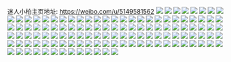 迷人小柏主页地址: https://weibo.com/u/5149581562 
![](https://wx4.sinaimg.cn/mw2000/005Cv7p8ly1h8j2euzwtpj31o02807wi.jpg) 
![](https://wx4.sinaimg.cn/mw2000/005Cv7p8ly1h8j2evm56sj31400u07d3.jpg) 
![](https://wx4.sinaimg.cn/mw2000/005Cv7p8ly1h8j2eym3qsj32c02c0x6q.jpg) 
![](https://wx4.sinaimg.cn/mw2000/005Cv7p8ly1h8av3pz6hnj31ko29mnpd.jpg) 
![](https://wx4.sinaimg.cn/mw2000/005Cv7p8ly1h8av3uq4h4j31ju1lg1ky.jpg) 
![](https://wx4.sinaimg.cn/mw2000/005Cv7p8ly1h8av5513q3j31o0280u0x.jpg) 
![](https://wx4.sinaimg.cn/mw2000/005Cv7p8ly1h8av3wfrkcj32dc35sqv8.jpg) 
![](https://wx4.sinaimg.cn/mw2000/005Cv7p8ly1h8av52q2qrj32dc35sqv8.jpg) 
![](https://wx4.sinaimg.cn/mw2000/005Cv7p8ly1h8av3ta6kjj32dc35se83.jpg) 
![](https://wx4.sinaimg.cn/mw2000/005Cv7p8ly1h8av3qy5h5j32c03401ky.jpg) 
![](https://wx4.sinaimg.cn/mw2000/005Cv7p8ly1h7766ezad3j30u0140wio.jpg) 
![](https://wx4.sinaimg.cn/mw2000/005Cv7p8ly1h68park8rej30u016lgtd.jpg) 
![](https://wx4.sinaimg.cn/mw2000/005Cv7p8ly1h68parww6rj30u01407bv.jpg) 
![](https://wx4.sinaimg.cn/mw2000/005Cv7p8ly1h68par8fn6j30u0140jw1.jpg) 
![](https://wx4.sinaimg.cn/mw2000/005Cv7p8ly1h66d6o49hwj31ep1z3q7w.jpg) 
![](https://wx4.sinaimg.cn/mw2000/005Cv7p8ly1h66d6moae2j31iv25o7a2.jpg) 
![](https://wx4.sinaimg.cn/mw2000/005Cv7p8ly1h62jp7vutrj30ty13ygvn.jpg) 
![](https://wx4.sinaimg.cn/mw2000/005Cv7p8ly1h62jngqybij31kw35se76.jpg) 
![](https://wx4.sinaimg.cn/mw2000/005Cv7p8ly1h62jnmbk45j32dc35sh1r.jpg) 
![](https://wx4.sinaimg.cn/mw2000/005Cv7p8ly1h62jno6960j31m42sxtg1.jpg) 
![](https://wx4.sinaimg.cn/mw2000/005Cv7p8ly1h62jnpx2n4j326i2fy7wk.jpg) 
![](https://wx4.sinaimg.cn/mw2000/005Cv7p8ly1h62jp7kl5cj30wg1lcmzd.jpg) 
![](https://wx4.sinaimg.cn/mw2000/005Cv7p8ly1h5z6008u9zj31lp1o0dj7.jpg) 
![](https://wx4.sinaimg.cn/mw2000/005Cv7p8ly1h5z64oeky9j31o0280qaj.jpg) 
![](https://wx4.sinaimg.cn/mw2000/005Cv7p8ly1h5z64na8nxj31o0280n1x.jpg) 
![](https://wx4.sinaimg.cn/mw2000/005Cv7p8ly1h5v0vgyiftj31o01o0kjl.jpg) 
![](https://wx4.sinaimg.cn/mw2000/005Cv7p8ly1h5k6ki7o10j30u01hcwmq.jpg) 
![](https://wx4.sinaimg.cn/mw2000/005Cv7p8ly1h5k6mueamrj30qd0sf44a.jpg) 
![](https://wx4.sinaimg.cn/mw2000/005Cv7p8ly1h5k6khj1i1j30n0143jvj.jpg) 
![](https://wx4.sinaimg.cn/mw2000/005Cv7p8ly1h5k6keow8bj30sa16eq8l.jpg) 
![](https://wx4.sinaimg.cn/mw2000/005Cv7p8ly1h5k6kfsqtqj30u014144o.jpg) 
![](https://wx4.sinaimg.cn/mw2000/005Cv7p8ly1h5k6kgq14ej30lo0yp77a.jpg) 
![](https://wx4.sinaimg.cn/mw2000/005Cv7p8ly1h54nzwh5ntj32c0340npd.jpg) 
![](https://wx4.sinaimg.cn/mw2000/005Cv7p8ly1h54nzxl54ij32c0340b29.jpg) 
![](https://wx4.sinaimg.cn/mw2000/005Cv7p8ly1h54nzzmt37j32c0340kjl.jpg) 
![](https://wx4.sinaimg.cn/mw2000/005Cv7p8ly1h51qdrf10yj30e20fcgn5.jpg) 
![](https://wx4.sinaimg.cn/mw2000/005Cv7p8ly1h51qdtw7vmj30rc11stgt.jpg) 
![](https://wx4.sinaimg.cn/mw2000/005Cv7p8ly1h51qdr5s5fj322b2x67wi.jpg) 
![](https://wx4.sinaimg.cn/mw2000/005Cv7p8ly1h51qdvkezej31bv1rthdt.jpg) 
![](https://wx4.sinaimg.cn/mw2000/005Cv7p8ly1h51qdpprhij31bf1bvdqw.jpg) 
![](https://wx4.sinaimg.cn/mw2000/005Cv7p8ly1h51qdterm5j31y02pie82.jpg) 
![](https://wx4.sinaimg.cn/mw2000/005Cv7p8ly1h4pa7flv5vj30u01937bh.jpg) 
![](https://wx4.sinaimg.cn/mw2000/005Cv7p8ly1h4pa7g1a2aj30u011v10t.jpg) 
![](https://wx4.sinaimg.cn/mw2000/005Cv7p8ly1h435u5q4z2j30z117e4h4.jpg) 
![](https://wx4.sinaimg.cn/mw2000/005Cv7p8ly1h3g0aozjj7j30ix17w79p.jpg) 
![](https://wx4.sinaimg.cn/mw2000/005Cv7p8ly1h3g0akparnj30u01cgdk9.jpg) 
![](https://wx4.sinaimg.cn/mw2000/005Cv7p8ly1h3g0an1ufkj30u00u00yt.jpg) 
![](https://wx4.sinaimg.cn/mw2000/005Cv7p8ly1h3eucf5cpzj30u00u078r.jpg) 
![](https://wx4.sinaimg.cn/mw2000/005Cv7p8ly1h3euch3fgyj30u012lwlo.jpg) 
![](https://wx4.sinaimg.cn/mw2000/005Cv7p8ly1h3euce80y6j30u0125n4e.jpg) 
![](https://wx4.sinaimg.cn/mw2000/005Cv7p8ly1h30rm4auaej32022w0kjn.jpg) 
![](https://wx4.sinaimg.cn/mw2000/005Cv7p8ly1h30rm6192wj327b2cgx6q.jpg) 
![](https://wx4.sinaimg.cn/mw2000/005Cv7p8ly1h2v45hiwphj30u0140jyr.jpg) 
![](https://wx4.sinaimg.cn/mw2000/005Cv7p8ly1h2v45djzn7j31400u07c7.jpg) 
![](https://wx4.sinaimg.cn/mw2000/005Cv7p8ly1h2p8b1gnyvj30u014111c.jpg) 
![](https://wx4.sinaimg.cn/mw2000/005Cv7p8ly1h2p8b087ryj30u0140dpb.jpg) 
![](https://wx4.sinaimg.cn/mw2000/005Cv7p8ly1h2p8b2zallj30u00u0tfs.jpg) 
![](https://wx4.sinaimg.cn/mw2000/005Cv7p8ly1h2p8awm52yj30u00ydakk.jpg) 
![](https://wx4.sinaimg.cn/mw2000/005Cv7p8ly1h2p8boik1wj30n00zo41h.jpg) 
![](https://wx4.sinaimg.cn/mw2000/005Cv7p8ly1h2jhvli7m4j30u00u0tdq.jpg) 
![](https://wx4.sinaimg.cn/mw2000/005Cv7p8ly1h2i5xfhzeuj30v40u0af7.jpg) 
![](https://wx4.sinaimg.cn/mw2000/005Cv7p8ly1h2i5vw4leyj30u0140dma.jpg) 
![](https://wx4.sinaimg.cn/mw2000/005Cv7p8ly1h2cxw9ac3pj30me0u1grq.jpg) 
![](https://wx4.sinaimg.cn/mw2000/005Cv7p8ly1h2cxw9kp4ij30mx0uin1f.jpg) 
![](https://wx4.sinaimg.cn/mw2000/005Cv7p8ly1h2cxxdtoifj31sc2c21kx.jpg) 
![](https://wx4.sinaimg.cn/mw2000/005Cv7p8ly1h2bgftpbpfj31uv2h51l0.jpg) 
![](https://wx4.sinaimg.cn/mw2000/005Cv7p8ly1h28yd6tcbxj31v2340x6p.jpg) 
![](https://wx4.sinaimg.cn/mw2000/005Cv7p8ly1h28yd5bhmqj323u337kjm.jpg) 
![](https://wx4.sinaimg.cn/mw2000/005Cv7p8ly1h28yd9u2ynj323u35su0y.jpg) 
![](https://wx4.sinaimg.cn/mw2000/005Cv7p8ly1h1sx9xnm0xj30u0140drn.jpg) 
![](https://wx4.sinaimg.cn/mw2000/005Cv7p8ly1h1sx9qavc5j31ei1eihdt.jpg) 
![](https://wx4.sinaimg.cn/mw2000/005Cv7p8ly1h1sxa0jaw2j30u00u00xd.jpg) 
![](https://wx4.sinaimg.cn/mw2000/005Cv7p8ly1h0zwxuajloj30w616wnec.jpg) 
![](https://wx4.sinaimg.cn/mw2000/005Cv7p8ly1h0zwxv0gggj30u00y018k.jpg) 
![](https://wx4.sinaimg.cn/mw2000/005Cv7p8ly1h0zwxtjhktj30w616w7s5.jpg) 
![](https://wx4.sinaimg.cn/mw2000/005Cv7p8ly1h0uobot1pjj30u018itep.jpg) 
![](https://wx4.sinaimg.cn/mw2000/005Cv7p8ly1h0uobp6v16j30ku0mj42w.jpg) 
![](https://wx4.sinaimg.cn/mw2000/005Cv7p8ly1h0qz3fgokij31o0280hdt.jpg) 
![](https://wx4.sinaimg.cn/mw2000/005Cv7p8ly1h0qz3cxhzjj31k922fkjl.jpg) 
![](https://wx4.sinaimg.cn/mw2000/005Cv7p8ly1h0qz3hinwtj31k9231hdt.jpg) 
![](https://wx4.sinaimg.cn/mw2000/005Cv7p8ly1gzbqp9mq8vj31sc2ds1ky.jpg) 
![](https://wx4.sinaimg.cn/mw2000/005Cv7p8ly1gzbqpdgfodj315o1qi4qp.jpg) 
![](https://wx4.sinaimg.cn/mw2000/005Cv7p8ly1gzbqpfignwj31pd1q3kjl.jpg) 
![](https://wx4.sinaimg.cn/mw2000/005Cv7p8ly1gzbqprvalnj32a62ickjm.jpg) 
![](https://wx4.sinaimg.cn/mw2000/005Cv7p8ly1gzbqpdyo3lj315o1qih3p.jpg) 
![](https://wx4.sinaimg.cn/mw2000/005Cv7p8ly1gzbqpqqiuxj32bk2hue82.jpg) 
![](https://wx4.sinaimg.cn/mw2000/005Cv7p8ly1gzbqpb6sqmj315o2b9b2a.jpg) 
![](https://wx4.sinaimg.cn/mw2000/005Cv7p8ly1gzbqqjyj4kj301v01t08x.jpg) 
![](https://wx4.sinaimg.cn/mw2000/005Cv7p8ly1gzbqpabnpxj315o2bcqv5.jpg) 
![](https://wx4.sinaimg.cn/mw2000/005Cv7p8ly1gxberfj562j31sc2dsx6p.jpg) 
![](https://wx4.sinaimg.cn/mw2000/005Cv7p8ly1gxberhram7j32c0340x6q.jpg) 
![](https://wx4.sinaimg.cn/mw2000/005Cv7p8ly1gxberkccewj32c0340qv6.jpg) 
![](https://wx4.sinaimg.cn/mw2000/005Cv7p8ly1gxberni0n4j32c0340x6p.jpg) 
![](https://wx4.sinaimg.cn/mw2000/005Cv7p8ly1gxberqj3qbj33402c07wj.jpg) 
![](https://wx4.sinaimg.cn/mw2000/005Cv7p8ly1gxberur82pj322z1nykjl.jpg) 
![](https://wx4.sinaimg.cn/mw2000/005Cv7p8ly1gxberlraa9j31o0280h57.jpg) 
![](https://wx4.sinaimg.cn/mw2000/005Cv7p8ly1gsl6to9wawj30u00x57iq.jpg) 
![](https://wx4.sinaimg.cn/mw2000/005Cv7p8ly1gsl6toomiej31b21m8qmy.jpg) 
![](https://wx4.sinaimg.cn/mw2000/005Cv7p8ly1gsl6tq2iooj31wj2jd7wh.jpg) 
![](https://wx4.sinaimg.cn/mw2000/005Cv7p8ly1gsl6tr6lr2j30ml1cfwoi.jpg) 
![](https://wx4.sinaimg.cn/mw2000/005Cv7p8ly1gsl6tqt602j30xc2314qp.jpg) 
![](https://wx4.sinaimg.cn/mw2000/005Cv7p8ly1gsl6troe93j30xc22ae81.jpg) 
![](https://wx4.sinaimg.cn/mw2000/005Cv7p8ly1gsl6tsinxij30xc2ef1kx.jpg) 
![](https://wx4.sinaimg.cn/mw2000/005Cv7p8ly1gsl6tu1dn3j30xc2tuhdt.jpg) 
![](https://wx4.sinaimg.cn/mw2000/005Cv7p8ly1gsl6tnxxt4j30xc1tz1j8.jpg) 
![](https://wx4.sinaimg.cn/mw2000/005Cv7p8ly1grw2erzufcj30wx0u046i.jpg) 
![](https://wx4.sinaimg.cn/mw2000/005Cv7p8ly1grw2eschhnj30u00u0n3q.jpg) 
![](https://wx4.sinaimg.cn/mw2000/005Cv7p8ly1grw2esywvkj31e80u0gwp.jpg) 
![](https://wx4.sinaimg.cn/mw2000/005Cv7p8ly1grw2etdsbzj30u00u0ajx.jpg) 
![](https://wx4.sinaimg.cn/mw2000/005Cv7p8ly1ghra1vel60j30nt0ntwjp.jpg) 
![](https://wx4.sinaimg.cn/mw2000/005Cv7p8ly1ghra1wlqvpj30u00u0jz8.jpg) 
![](https://wx4.sinaimg.cn/mw2000/005Cv7p8ly1g91van3ymrj30u01hcdn0.jpg) 
![](https://wx4.sinaimg.cn/mw2000/005Cv7p8ly1g63y36s7h3j30pz0emmym.jpg) 
![](https://wx4.sinaimg.cn/mw2000/005Cv7p8ly1g63y371nnjj30qo13ygp0.jpg) 
![](https://wx4.sinaimg.cn/mw2000/005Cv7p8ly1g63y37bq3pj315o2bdjxm.jpg) 
![](https://wx4.sinaimg.cn/mw2000/005Cv7p8ly1g63y38akzqj30u00u0tak.jpg) 
![](https://wx4.sinaimg.cn/mw2000/005Cv7p8ly1g63y37rmy0j30u00u0q4w.jpg) 
![](https://wx4.sinaimg.cn/mw2000/005Cv7p8ly1g63y37zxejj30u00u0gpe.jpg) 
![](https://wx4.sinaimg.cn/mw2000/005Cv7p8ly1g63y3937d1j30u00u0wn1.jpg) 
![](https://wx4.sinaimg.cn/mw2000/005Cv7p8ly1g63y38hlbnj30hs0egq3q.jpg) 
![](https://wx4.sinaimg.cn/mw2000/005Cv7p8ly1g63y38sn0cj30rs2iaakm.jpg) 
